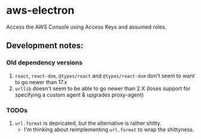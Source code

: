 # aws-electron
Access the AWS Console using Access Keys and assumed roles.

## Development notes:
### Old dependency versions
1. `react`, `react-dom`, `@types/react` and `@types/react-dom` don't seem to want to go newer than 17.x
1.  `urllib` doesn't seem to be able to go newer than 2.X (loses support for specifying a custom agent & upgrades proxy-agent)

### TODOs
1.  `url.format` is depricated, but the alternative is rather shitty.
    * I'm thinking about reimplementing `url.format` to wrap the shittyness.
